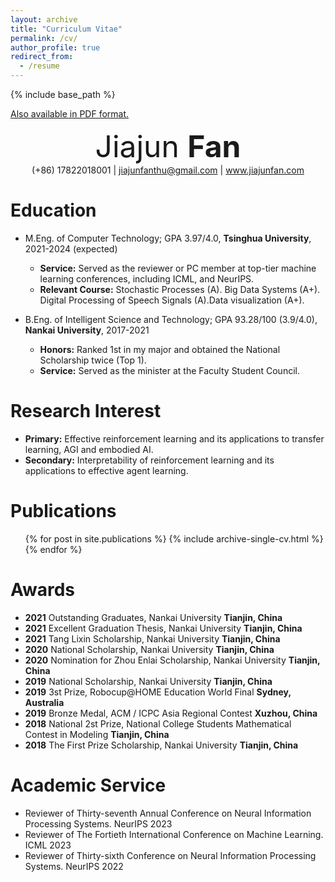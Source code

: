 ```yaml
---
layout: archive
title: "Curriculum Vitae"
permalink: /cv/
author_profile: true
redirect_from:
  - /resume
---
```


{% include base_path %}

[Also available in PDF format.](https://jiajunfanthu.github.io/files/CV.pdf)

<center><font  size=7 >Jiajun <b>Fan</b> </font></center>

<center>
     (+86) 17822018001 | <a href="mailto:jiajunfanthu@gmail.com">jiajunfanthu@gmail.com</a> | <a href="https://www.jiajunfan.com">www.jiajunfan.com</a>
</center>



Education
======

* M.Eng. of Computer Technology; GPA 3.97/4.0, **Tsinghua University**, 2021-2024 (expected)
  * **Service:** Served as the reviewer or PC member at top-tier machine learning conferences, including ICML, and NeurIPS.
  * **Relevant Course:** Stochastic Processes (A). Big Data Systems (A+). Digital Processing of Speech Signals (A).Data visualization (A+).
  
* B.Eng. of Intelligent Science and Technology; GPA 93.28/100 (3.9/4.0), **Nankai University**, 2017-2021
  * **Honors:** Ranked 1st in my major and obtained the National Scholarship twice (Top 1).
  * **Service:** Served as the minister at the Faculty Student Council.
  
# Research Interest

* **Primary:** Effective reinforcement learning and its applications to transfer learning, AGI and embodied AI.
* **Secondary:** Interpretability of reinforcement learning and its applications to effective agent learning.

Publications
======
  <ul>{% for post in site.publications %}
    {% include archive-single-cv.html %}
  {% endfor %}</ul>


Awards
======

* **2021** Outstanding Graduates, Nankai University																									 **Tianjin, China**
* **2021** Excellent Graduation Thesis, Nankai University																							**Tianjin, China**
* **2021** Tang Lixin Scholarship, Nankai University 																							         **Tianjin, China**
* **2020** National Scholarship, Nankai University 																							             **Tianjin, China**
* **2020** Nomination for Zhou Enlai Scholarship, Nankai University                                                                       **Tianjin, China**
* **2019** National Scholarship, Nankai University 																							             **Tianjin, China**
* **2019** 3st Prize, Robocup@HOME Education World Final 																					   **Sydney, Australia**
* **2019** Bronze Medal, ACM / ICPC Asia Regional Contest 																						**Xuzhou, China**
* **2018** National 2st Prize, National College Students Mathematical Contest in Modeling                                   **Tianjin, China**
* **2018** The First Prize Scholarship, Nankai University 																							   **Tianjin, China**


Academic Service
======

* Reviewer of Thirty-seventh Annual Conference on Neural Information Processing Systems.	NeurIPS 2023
* Reviewer of The Fortieth International Conference on Machine Learning.  ICML 2023
* Reviewer of Thirty-sixth Conference on Neural Information Processing Systems. NeurIPS 2022

